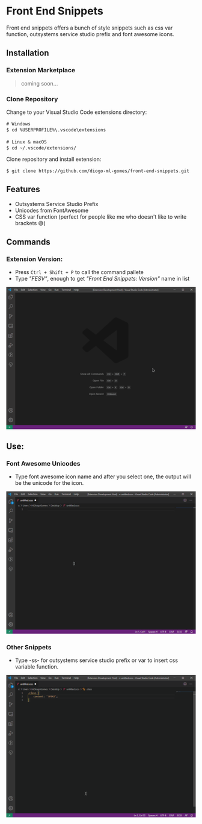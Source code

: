 # Front End Snippets

Front end snippets offers a bunch of style snippets such as css var function, outsystems service studio prefix and font awesome icons.

## Installation

### Extension Marketplace

> coming soon...

### Clone Repository
Change to your Visual Studio Code extensions directory:
```
# Windows
$ cd %USERPROFILE%\.vscode\extensions

# Linux & macOS
$ cd ~/.vscode/extensions/
```

Clone repository and install extension:
```
$ git clone https://github.com/diogo-ml-gomes/front-end-snippets.git
```

## Features
 - Outsystems Service Studio Prefix
 - Unicodes from FontAwesome
 - CSS var function (perfect for people like me who doesn't like to write brackets :sweat_smile:)

## Commands 

### Extension Version:

 - Press `Ctrl + Shift + P` to call the command pallete 
 - Type *"FESV"*, enough to get *"Front End Snippets: Version"* name in list

![command example](./media/panel-demo.gif "Panel demo gif")

## Use:

### Font Awesome Unicodes
 - Type font awesome icon name and after you select one, the output will be the unicode for the icon. 

![use example](./media/font-awesome-demo.gif "font awesome demo gif")

### Other Snippets
 - Type -ss- for outsystems service studio prefix or var to insert css variable function.

![use example](./media/others-demo.gif "other snippets demo gif")